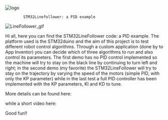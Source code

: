 
![logo](https://user-images.githubusercontent.com/13197186/217768057-796b55cd-327f-4c9a-a399-e0bea59943c1.PNG)

            STM32Linefollower: a PID example 

![LineFollower_gif](https://user-images.githubusercontent.com/13197186/217767981-41ac1049-0579-415e-8168-93bd208dd49d.gif)

Hi all, here you can find the STM32LineFollower code: a PID example.
The platform used is the STM32duino and the aim of this project is to test different robot control algorithms. Through a custom application (done by to App Inventor) you can decide which of three algorithms to run and also control its parameters. The first demo has no PID control implemented so the machine will try to stay on the black line by continuing to turn left and right; in the second demo (my favorite) the STM32LineFollower will try to stay on the trajectory by varying the speed of the motors (simple PID, with only the KP parameter) while in the last test a full PID controller has been implemented with the KP parameters, KI and KD to tune.

More details can be found here:

while a short video here:

Good fun!!

